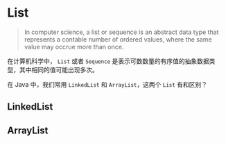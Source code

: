 # List

> In computer science, a list or sequence is an abstract data type that represents a contable number of ordered values, where the same value may occrue more than once.

在计算机科学中， `List` 或者 `Sequence` 是表示可数数量的有序值的抽象数据类型，其中相同的值可能出现多次。

在 Java 中，我们常用 `LinkedList` 和 `ArrayList`，这两个 `List` 有和区别？

## LinkedList

## ArrayList
